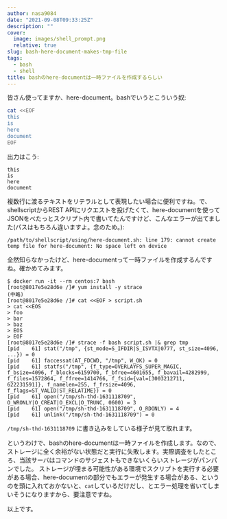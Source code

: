 ```yaml
---
author: nasa9084
date: "2021-09-08T09:33:25Z"
description: ""
cover:
  image: images/shell_prompt.png
  relative: true
slug: bash-here-document-makes-tmp-file
tags:
  - bash
  - shell
title: bashのhere-documentは一時ファイルを作成するらしい
---
```



皆さん使ってますか、here-document。bashでいうとこういう奴:

``` bash
cat <<EOF
this
is
here
document
EOF
```

出力はこう:

```
this
is
here
document
```

複数行に渡るテキストをリテラルとして表現したい場合に便利ですね。で、shellscriptからREST APIにリクエストを投げたくて、here-documentを使ってJSONをべたっとスクリプト内で書いてたんですけど、こんなエラーが出てました(パスはもちろん違いますよ。念のため。):

```
/path/to/shellscript/using/here-document.sh: line 179: cannot create temp file for here-document: No space left on device
```

全然知らなかったけど、here-documentって一時ファイルを作成するんですね。確かめてみます。

```
$ docker run -it --rm centos:7 bash
[root@8017e5e28d6e /]# yum install -y strace
(中略)
[root@8017e5e28d6e /]# cat <<EOF > script.sh
> cat <<EOS
> foo
> bar
> baz 
> EOS
> EOF
[root@8017e5e28d6e /]# strace -f bash script.sh |& grep tmp
[pid    61] stat("/tmp", {st_mode=S_IFDIR|S_ISVTX|0777, st_size=4096, ...}) = 0
[pid    61] faccessat(AT_FDCWD, "/tmp", W_OK) = 0
[pid    61] statfs("/tmp", {f_type=OVERLAYFS_SUPER_MAGIC, f_bsize=4096, f_blocks=6159700, f_bfree=4601655, f_bavail=4282999, f_files=1572864, f_ffree=1414766, f_fsid={val=[3003212711, 622231591]}, f_namelen=255, f_frsize=4096, f_flags=ST_VALID|ST_RELATIME}) = 0
[pid    61] open("/tmp/sh-thd-1631118709", O_WRONLY|O_CREAT|O_EXCL|O_TRUNC, 0600) = 3
[pid    61] open("/tmp/sh-thd-1631118709", O_RDONLY) = 4
[pid    61] unlink("/tmp/sh-thd-1631118709") = 0
```

`/tmp/sh-thd-1631118709` に書き込みをしている様子が見て取れます。

というわけで、bashのhere-documentは一時ファイルを作成します。なので、ストレージに全く余裕がない状態だと実行に失敗します。実際調査をしたところ、当該サーバはコマンドのサジェストもできないくらいストレージがパンパンでした。
ストレージが埋まる可能性がある環境でスクリプトを実行する必要がある場合、here-documentの部分でもエラーが発生する場合がある、というのを頭に入れておかないと、`cat`しているだけだし、とエラー処理を省いてしまいそうになりますから、要注意ですね。

以上です。



